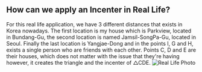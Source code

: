 <h2> How can we apply an Incenter in Real Life? </h2>
<p> For this real life application, we have 3 different distances that exists in Korea nowadays. The first location is my house which is Parkview, located in Bundang-Gu, the second location is named Jamsil-SongPa-Gu, located in Seoul. Finally the last location is Yangjae-Dong and in the points I, G and H, exists a single person who are friends with each other. Points C, D and E are their houses, which does not matter with the issue that they're having however, it creates the triangle and the incenter of △CDE.
<img src="projectfolder/123.jpg" alt="Real Life Photo" />
